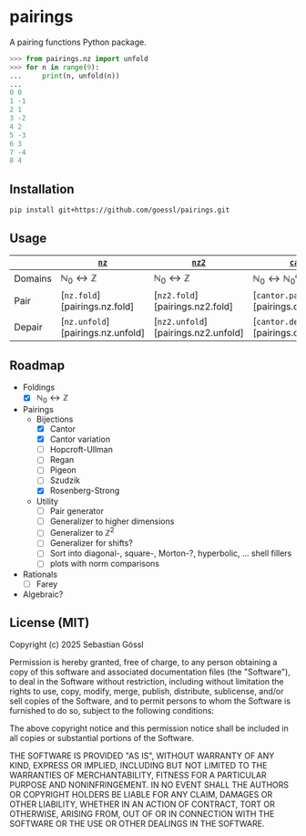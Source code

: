 # pairings

A pairing functions Python package.
```python
>>> from pairings.nz import unfold
>>> for n in range(9):
...     print(n, unfold(n))
...
0 0
1 -1
2 1
3 -2
4 2
5 -3
6 3
7 -4
8 4
```

## Installation

```console
pip install git+https://github.com/goessl/pairings.git
```

## Usage

|           | [`nz`](nz.md)                           | [`nz2`](nz2.md)                         | [`cantor`](cantor.md)                       | [`rosenberg_strong`](rosenberg_strong.md)                     |
| --------- | --------------------------------------- | --------------------------------------- | ------------------------------------------- | ------------------------------------------------------------- |
| Domains   | $\mathbb{N}_0\leftrightarrow\mathbb{Z}$ | $\mathbb{N}_0\leftrightarrow\mathbb{Z}$ | $\mathbb{N}_0\leftrightarrow\mathbb{N}_0^d$ | $\mathbb{N}_0\leftrightarrow\mathbb{N}_0^2$                   |
| Pair      | [`nz.fold`][pairings.nz.fold]           | [`nz2.fold`][pairings.nz2.fold]         | [`cantor.pair`][pairings.cantor.pair]       | [`rosenberg_strong.pair`][pairings.rosenberg_strong.pair]     |
| Depair    | [`nz.unfold`][pairings.nz.unfold]       | [`nz2.unfold`][pairings.nz2.unfold]     | [`cantor.depair`][pairings.cantor.depair]   | [`rosenberg_strong.depair`][pairings.rosenberg_strong.depair] | 

## Roadmap

- Foldings
    - [x] $\mathbb{N}_0 \leftrightarrow \mathbb{Z}$
- Pairings
    - Bijections
        - [x] Cantor
        - [x] Cantor variation
        - [ ] Hopcroft-Ullman
        - [ ] Regan
        - [ ] Pigeon
        - [ ] Szudzik
        - [x] Rosenberg-Strong
    - Utility
        - [ ] Pair generator
        - [ ] Generalizer to higher dimensions
        - [ ] Generalizer to $\mathbb{Z}^2$
        - [ ] Generalizer for shifts?
        - [ ] Sort into diagonal-, square-, Morton-?, hyperbolic, ... shell fillers
        - [ ] plots with norm comparisons
- Rationals
    - [ ] Farey
- Algebraic?

## License (MIT)

Copyright (c) 2025 Sebastian Gössl

Permission is hereby granted, free of charge, to any person obtaining a copy
of this software and associated documentation files (the "Software"), to deal
in the Software without restriction, including without limitation the rights
to use, copy, modify, merge, publish, distribute, sublicense, and/or sell
copies of the Software, and to permit persons to whom the Software is
furnished to do so, subject to the following conditions:

The above copyright notice and this permission notice shall be included in all
copies or substantial portions of the Software.

THE SOFTWARE IS PROVIDED "AS IS", WITHOUT WARRANTY OF ANY KIND, EXPRESS OR
IMPLIED, INCLUDING BUT NOT LIMITED TO THE WARRANTIES OF MERCHANTABILITY,
FITNESS FOR A PARTICULAR PURPOSE AND NONINFRINGEMENT. IN NO EVENT SHALL THE
AUTHORS OR COPYRIGHT HOLDERS BE LIABLE FOR ANY CLAIM, DAMAGES OR OTHER
LIABILITY, WHETHER IN AN ACTION OF CONTRACT, TORT OR OTHERWISE, ARISING FROM,
OUT OF OR IN CONNECTION WITH THE SOFTWARE OR THE USE OR OTHER DEALINGS IN THE
SOFTWARE.
